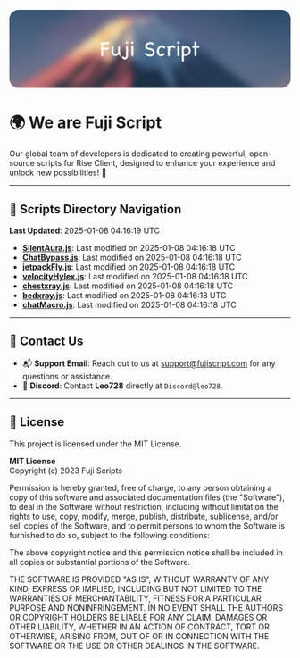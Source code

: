 ![Banner](.github/b.webp)

# 🌍 **We are Fuji Script**

Our global team of developers is dedicated to creating powerful, open-source scripts for Rise Client, designed to enhance your experience and unlock new possibilities! 🌟

---
<!-- SCRIPTS_NAVIGATION_START -->
## 📂 **Scripts Directory Navigation**

**Last Updated**: 2025-01-08 04:16:19 UTC

- **[SilentAura.js](scripts/SilentAura.js)**: Last modified on 2025-01-08 04:16:18 UTC
- **[ChatBypass.js](scripts/ChatBypass.js)**: Last modified on 2025-01-08 04:16:18 UTC
- **[jetpackFly.js](scripts/jetpackFly.js)**: Last modified on 2025-01-08 04:16:18 UTC
- **[velocityHylex.js](scripts/velocityHylex.js)**: Last modified on 2025-01-08 04:16:18 UTC
- **[chestxray.js](scripts/chestxray.js)**: Last modified on 2025-01-08 04:16:18 UTC
- **[bedxray.js](scripts/bedxray.js)**: Last modified on 2025-01-08 04:16:18 UTC
- **[chatMacro.js](scripts/chatMacro.js)**: Last modified on 2025-01-08 04:16:18 UTC

<!-- SCRIPTS_NAVIGATION_END -->

---

## 💬 **Contact Us**  
- 📬 **Support Email**: Reach out to us at [support@fujiscript.com](mailto:support@fujiscript.com) for any questions or assistance.  
- 💬 **Discord**: Contact **Leo728** directly at `Discord@leo728`.

---

## 📜 **License**

This project is licensed under the MIT License.  

**MIT License**  
Copyright (c) 2023 Fuji Scripts  

Permission is hereby granted, free of charge, to any person obtaining a copy of this software and associated documentation files (the "Software"), to deal in the Software without restriction, including without limitation the rights to use, copy, modify, merge, publish, distribute, sublicense, and/or sell copies of the Software, and to permit persons to whom the Software is furnished to do so, subject to the following conditions:  

The above copyright notice and this permission notice shall be included in all copies or substantial portions of the Software.  

THE SOFTWARE IS PROVIDED "AS IS", WITHOUT WARRANTY OF ANY KIND, EXPRESS OR IMPLIED, INCLUDING BUT NOT LIMITED TO THE WARRANTIES OF MERCHANTABILITY, FITNESS FOR A PARTICULAR PURPOSE AND NONINFRINGEMENT. IN NO EVENT SHALL THE AUTHORS OR COPYRIGHT HOLDERS BE LIABLE FOR ANY CLAIM, DAMAGES OR OTHER LIABILITY, WHETHER IN AN ACTION OF CONTRACT, TORT OR OTHERWISE, ARISING FROM, OUT OF OR IN CONNECTION WITH THE SOFTWARE OR THE USE OR OTHER DEALINGS IN THE SOFTWARE.  
